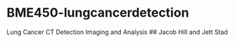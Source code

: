 # BME450-lungcancerdetection
Lung Cancer CT Detection Imaging and Analysis ## Jacob Hill and Jett Stad
